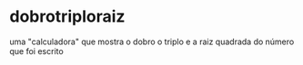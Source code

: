 # dobrotriploraiz
uma "calculadora" que mostra o dobro o triplo e a raiz quadrada do número que foi escrito
